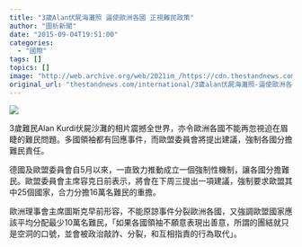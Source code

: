 ```yaml
---
title: "3歲Alan伏屍海灘照 逼使歐洲各國 正視難民政策"
author: "圖析新聞"
date: "2015-09-04T19:51:00"
categories:
  - "國際"
tags: []
topics: []
image: "http://web.archive.org/web/2021im_/https://cdn.thestandnews.com/media/photos/cache/11143345_846154982136790_3108182547136152402_n_IAmKw_1200x0.png"
original_url: "thestandnews.com/international/3歲alan伏屍海灘照-逼使歐洲各國-正視難民政策"
---
```

![](http://web.archive.org/web/2021im_/https://cdn.thestandnews.com/media/photos/cache/11143345_846154982136790_3108182547136152402_n_IAmKw_1200x0.png)

3歲難民Alan Kurdi伏屍沙灘的相片震撼全世界，亦令歐洲各國不能再忽視迫在眉睫的難民問題。多國領袖都有回應事件，而歐盟委員會將提出建議，強制各國分擔難民責任。

德國及歐盟委員會自5月以來，一直致力推動成立一個強制性機制，讓各國分擔難民。歐盟委員會主席容克日前表示，將會在下周三提出一項建議，強制要求歐盟其中25個國家，合力分擔16萬名難民的重擔。

歐洲理事會主席圖斯克早前形容，不能原諒事件分裂歐洲各國，又強調歐盟國家應該平均分配最少10萬名難民，「如果各國領袖不願意表現出善意，所謂的團結就只是空洞的口號，並會被政治敲詐、分裂，和互相指責的行為取代」。